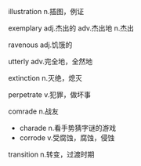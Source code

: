 illustration n.插图，例证

exemplary adj.杰出的 adv.杰出地 n.杰出

ravenous adj.饥饿的

utterly adv.完全地，全然地

extinction n.灭绝，熄灭

perpetrate v.犯罪，做坏事

comrade n.战友

+ charade n.看手势猜字谜的游戏
+ corrode v.受腐蚀，腐蚀，侵蚀

transition n.转变，过渡时期

